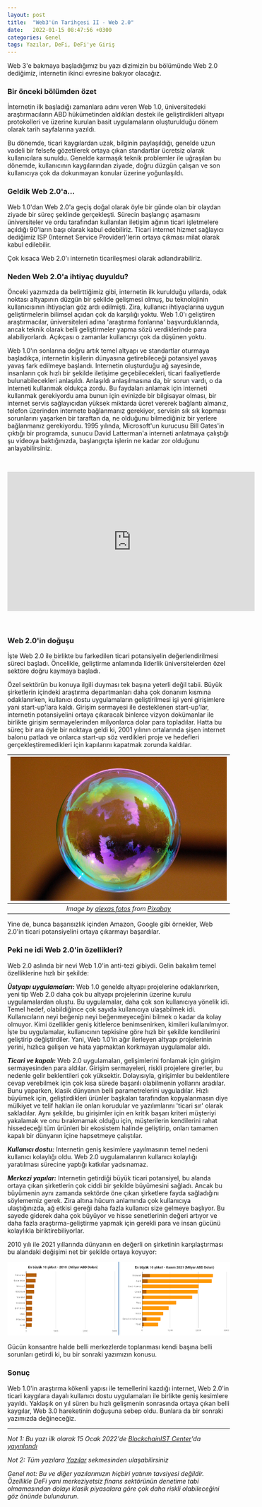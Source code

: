 ```yaml
---
layout: post
title:  "Web3'ün Tarihçesi II - Web 2.0"
date:   2022-01-15 08:47:56 +0300
categories: Genel
tags: Yazılar, DeFi, DeFi'ye Giriş
---
```


Web 3'e bakmaya başladığımız bu yazı dizimizin bu bölümünde Web 2.0 dediğimiz, internetin ikinci evresine bakıyor olacağız. 

### Bir önceki bölümden özet
İnternetin ilk başladığı zamanlara adını veren Web 1.0, üniversitedeki araştırmacıların ABD hükümetinden aldıkları destek ile geliştirdikleri altyapı protokolleri ve üzerine kurulan basit uygulamaların oluşturulduğu dönem olarak tarih sayfalarına yazıldı. 

Bu dönemde, ticari kaygılardan uzak, bilginin paylaşıldığı, genelde uzun vadeli bir felsefe gözetilerek ortaya çıkan standartlar ücretsiz olarak kullanıcılara sunuldu. Genelde karmaşık teknik problemler ile uğraşılan bu dönemde, kullanıcının kaygılarından ziyade, doğru düzgün çalışan ve son kullanıcıya çok da dokunmayan konular üzerine yoğunlaşıldı. 

### Geldik Web 2.0'a... 
Web 1.0'dan Web 2.0'a geçiş doğal olarak öyle bir günde olan bir olaydan ziyade bir süreç şeklinde gerçekleşti. Sürecin başlangıç aşamasını üniversiteler ve ordu tarafından kullanılan iletişim ağının ticari işletmelere açıldığı 90'ların başı olarak kabul edebiliriz.  Ticari internet hizmet sağlayıcı dediğimiz ISP (Internet Service Provider)'lerin ortaya çıkması milat olarak kabul edilebilir.

Çok kısaca Web 2.0'ı internetin ticarileşmesi olarak adlandırabiliriz. 

### Neden Web 2.0'a ihtiyaç duyuldu?
Önceki yazımızda da belirttiğimiz gibi, internetin ilk kurulduğu yıllarda, odak noktası altyapının düzgün bir şekilde gelişmesi olmuş, bu teknolojinin kullanıcısının ihtiyaçları göz ardı edilmişti. Zira, kullanıcı ihtiyaçlarına uygun geliştirmelerin bilimsel açıdan çok da karşılığı yoktu. Web 1.0'ı geliştiren araştırmacılar, üniversiteleri adına 'araştırma fonlarına' başvurduklarında, ancak teknik olarak belli geliştirmeler yapma sözü verdiklerinde para alabiliyorlardı. Açıkçası o zamanlar kullanıcıyı çok da düşünen yoktu. 

Web 1.0'ın sonlarına doğru artık temel altyapı ve standartlar oturmaya başladıkça, internetin kişilerin dünyasına getirebileceği potansiyel yavaş yavaş fark edilmeye başlandı. Internetin oluşturduğu ağ sayesinde, insanların çok hızlı bir şekilde iletişime geçebilecekleri, ticari faaliyetlerde bulunabilecekleri anlaşıldı. Anlaşıldı anlaşılmasına da, bir sorun vardı, o da interneti kullanmak oldukça zordu. Bu faydaları anlamak için interneti kullanmak gerekiyordu ama bunun için evinizde bir bilgisayar olması, bir internet servis sağlayıcıdan yüksek miktarda ücret vererek bağlantı almanız, telefon üzerinden internete bağlanmanız gerekiyor, servisin sık sık kopması sorunlarını yaşarken bir taraftan da, ne olduğunu bilmediğiniz bir yerlere bağlanmanız gerekiyordu. 1995 yılında, Microsoft'un kurucusu Bill Gates'in çıktığı bir programda, sunucu David Latterman'a interneti anlatmaya çalıştığı şu videoya baktığınızda, başlangıçta işlerin ne kadar zor olduğunu anlayabilirsiniz.

&nbsp;

<iframe width="560" height="315" src="https://www.youtube.com/embed/jgLiCNgRFZ8" frameborder="0" allow="autoplay; encrypted-media" allowfullscreen></iframe>

&nbsp;

### Web 2.0'in doğuşu
İşte Web 2.0 ile birlikte bu farkedilen ticari potansiyelin değerlendirilmesi süreci başladı. Öncelikle, geliştirme anlamında liderlik üniversitelerden özel sektöre doğru kaymaya başladı. 

Özel sektörün bu konuya ilgili duyması tek başına yeterli değil tabii. Büyük şirketlerin içindeki araştırma departmanları daha çok donanım kısmına odaklanırken, kullanıcı dostu uygulamaların geliştirilmesi işi yeni girişimlere yani start-up'lara kaldı. Girişim sermayesi ile desteklenen start-up'lar, internetin potansiyelini ortaya çıkaracak binlerce vizyon dokümanlar ile birlikte girişim sermayelerinden milyonlarca dolar para topladılar. Hatta bu süreç bir ara öyle bir noktaya geldi ki, 2001 yılının ortalarında şişen internet balonu patladı ve onlarca start-up söz verdikleri proje ve hedefleri gerçekleştiremedikleri için kapılarını kapatmak zorunda kaldılar. 

| ![bubble](/assets/soap-bubble-g5d1bca873_800.jpg)|
|:--:| 
| *Image by [alexas fotos](https://pixabay.com/users/alexas_fotos-686414/) from [Pixabay](https://pixabay.com/)*|

Yine de, bunca başarısızlık içinden Amazon, Google gibi örnekler, Web 2.0'in ticari potansiyelini ortaya çıkarmayı başardılar. 

### Peki ne idi Web 2.0'in özellikleri?

Web 2.0 aslında bir nevi Web 1.0'in anti-tezi gibiydi. Gelin bakalım temel özelliklerine hızlı bir şekilde: 

***Üstyapı uygulamaları:*** Web 1.0 genelde altyapı projelerine odaklanırken, yeni tip Web 2.0 daha çok bu altyapı projelerinin üzerine kurulu uygulamalardan oluştu. Bu uygulamalar, daha çok son kullanıcıya yönelik idi. Temel hedef, olabildiğince çok sayıda kullanıcıya ulaşabilmek idi. Kullanıcıların neyi beğenip neyi beğenmeyeceğini bilmek o kadar da kolay olmuyor. Kimi özellikler geniş kitlelerce benimsenirken, kimileri kullanılmıyor. İşte bu uygulamalar, kullanıcının tepkisine göre hızlı bir şekilde kendilerini geliştirip değiştirdiler. Yani, Web 1.0'in ağır ilerleyen altyapı projelerinin yerini, hızlıca gelişen ve hata yapmaktan korkmayan uygulamalar aldı. 

***Ticari ve kapalı:*** Web 2.0 uygulamaları, gelişimlerini fonlamak için girişim sermayesinden para aldılar. Girişim sermayeleri, riskli projelere girerler, bu nedenle gelir beklentileri çok yüksektir. Dolayısıyla, girişimler bu beklentilere cevap verebilmek için çok kısa sürede başarılı olabilmenin yollarını aradılar. Bunu yaparken, klasik dünyanın belli parametrelerini uyguladılar. Hızlı büyümek için, geliştirdikleri ürünler başkaları tarafından kopyalanmasın diye mülkiyet ve telif hakları ile onları korudular ve yazılımlarını 'ticari sır' olarak sakladılar. Aynı şekilde, bu girişimler için en kritik başarı kriteri müşteriyi yakalamak ve onu bırakmamak olduğu için, müşterilerin kendilerini rahat hissedeceği tüm ürünleri bir ekosistem halinde geliştirip, onları tamamen kapalı bir dünyanın içine hapsetmeye çalıştılar. 

***Kullanıcı dostu:*** Internetin geniş kesimlere yayılmasının temel nedeni kullanıcı kolaylığı oldu. Web 2.0 uygulamalarının kullanıcı kolaylığı yaratılması sürecine yaptığı katkılar yadsınamaz. 

***Merkezi yapılar:*** Internetin getirdiği büyük ticari potansiyel, bu alanda ortaya çıkan şirketlerin çok ciddi bir şekilde büyümesini sağladı. Ancak bu büyümenin aynı zamanda sektörde öne çıkan şirketlere fayda sağladığını söylememiz gerek. Zira altına hücum anlamında çok kullanıcıya ulaştığınızda, ağ etkisi gereği daha fazla kullanıcı size gelmeye başlıyor. Bu sayede giderek daha çok büyüyor ve hisse senetlerinin değeri artıyor ve daha fazla araştırma-geliştirme yapmak için gerekli para ve insan gücünü kolaylıkla biriktirebiliyorlar. 

2010 yılı ile 2021 yıllarında dünyanın en değerli on şirketinin karşılaştırması bu alandaki değişimi net bir şekilde ortaya koyuyor: 

![top10_2010_vs_2021](/assets/top10_2010vs2021_v2_800.png)

Gücün konsantre halde belli merkezlerde toplanması kendi başına belli sorunları getirdi ki, bu bir sonraki yazımızın konusu. 

### Sonuç
Web 1.0'in araştırma kökenli yapısı ile temellerini kazdığı internet, Web 2.0'in ticari kaygılara dayalı kullanıcı dostu uygulamaları ile birlikte geniş kesimlere yayıldı. Yaklaşık on yıl süren bu hızlı gelişmenin sonrasında ortaya çıkan belli kaygılar, Web 3.0 hareketinin doğuşuna sebep oldu. Bunlara da bir sonraki yazımızda değineceğiz. 


---

*Not 1: Bu yazı ilk olarak 15 Ocak 2022'de [BlockchainIST Center](https://medium.com/blockchainist-center)'da [yayınlandı]()*

*Not 2: Tüm yazılara [Yazılar](/articles/) sekmesinden ulaşabilirsiniz*

*Genel not: Bu ve diğer yazılarımızın hiçbiri yatırım tavsiyesi değildir. Özellikle DeFi yani merkeziyetsiz finans sektörünün denetime tabi olmamasından dolayı klasik piyasalara göre çok daha riskli olabileceğini göz önünde bulundurun.* 
